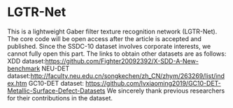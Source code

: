 # LGTR-Net
This is a lightweight Gaber filter texture recognition network (LGTR-Net). 
The core code will be open access after the article is accepted and published.
Since the SSDC-10 dataset involves corporate interests, we cannot fully open this part. The links to obtain other datasets are as follows:
XDD dataset:https://github.com/Fighter20092392/X-SDD-A-New-benchmark
NEU-DET dataset:http://faculty.neu.edu.cn/songkechen/zh_CN/zhym/263269/list/index.htm
GC10-DET dataset: https://github.com/lvxiaoming2019/GC10-DET-Metallic-Surface-Defect-Datasets
We sincerely thank previous researchers for their contributions in the dataset.
